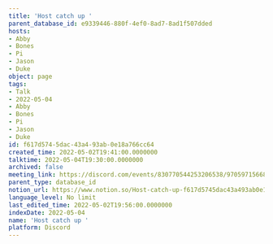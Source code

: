 ```yaml
---
title: 'Host catch up '
parent_database_id: e9339446-880f-4ef0-8ad7-8ad1f507dded
hosts:
- Abby
- Bones
- Pi
- Jason
- Duke
object: page
tags:
- Talk
- 2022-05-04
- Abby
- Bones
- Pi
- Jason
- Duke
id: f617d574-5dac-43a4-93ab-0e18a766cc64
created_time: 2022-05-02T19:41:00.0000000
talktime: 2022-05-04T19:30:00.0000000
archived: false
meeting_link: https://discord.com/events/830770544253206538/970597156681568276
parent_type: database_id
notion_url: https://www.notion.so/Host-catch-up-f617d5745dac43a493ab0e18a766cc64
language_level: No limit
last_edited_time: 2022-05-02T19:56:00.0000000
indexDate: 2022-05-04
name: 'Host catch up '
platform: Discord
---
```





